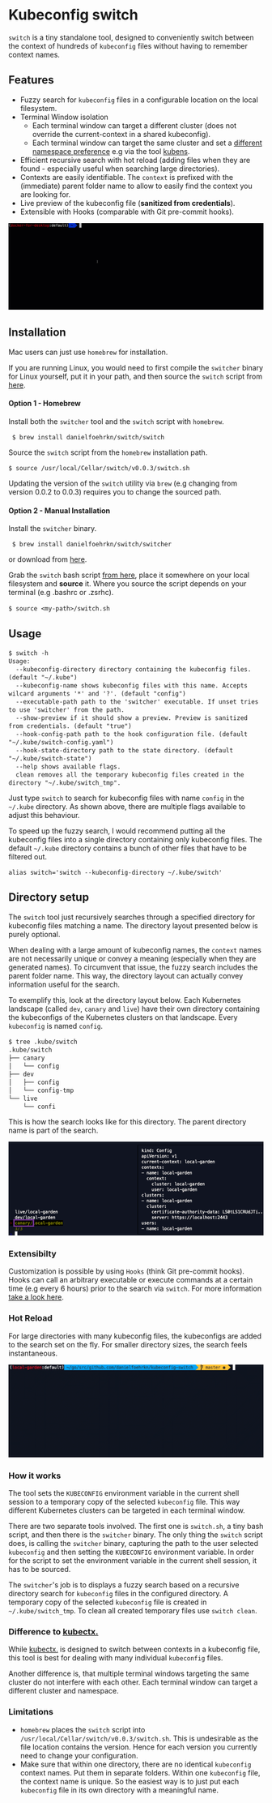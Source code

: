 # Kubeconfig switch

`switch` is a tiny standalone tool, designed to conveniently switch between the context of hundreds of `kubeconfig` files without having to remember context names.

## Features

- Fuzzy search for `kubeconfig` files in a configurable location on the local filesystem.
- Terminal Window isolation
  - Each terminal window can target a different cluster (does not override the current-context in a shared kubeconfig).
  - Each terminal window can target the same cluster and set a [different namespace preference](https://kubernetes.io/docs/concepts/overview/working-with-objects/namespaces/#setting-the-namespace-preference) 
  e.g via the tool [kubens](https://github.com/ahmetb/kubectx).
- Efficient recursive search with hot reload (adding files when they are found - especially useful when searching large directories).
- Contexts are easily identifiable. The `context` is prefixed with the (immediate) parent folder name to allow to easily find the context you are looking for. 
- Live preview of the kubeconfig file (**sanitized from credentials**).
- Extensible with Hooks (comparable with Git pre-commit hooks).

![demo GIF](resources/switch-demo.gif)

## Installation

Mac users can just use `homebrew` for installation.

If you are running Linux, you would need to first compile the `switcher` binary for Linux yourself, put it in your path, and then source the `switch` script from [here](https://github.com/danielfoehrKn/kubeconfig-switch/blob/master/hack/switch/switch.sh).

#### Option 1 - Homebrew

Install both the `switcher` tool and the `switch` script with `homebrew`. 
```
 $ brew install danielfoehrkn/switch/switch
```

Source the `switch` script from the `homebrew` installation path.

```
$ source /usr/local/Cellar/switch/v0.0.3/switch.sh
```

Updating the version of the `switch` utility via `brew` (e.g changing from version 0.0.2 to 0.0.3) requires you to change the sourced path. 

#### Option 2 - Manual Installation

Install the `switcher` binary.
```
 $ brew install danielfoehrkn/switch/switcher
```
or download from [here](https://github.com/danielfoehrKn/kubeconfig-switch/blob/master/hack/switch/switcher).

Grab the `switch` bash script [from here](https://github.com/danielfoehrKn/kubeconfig-switch/blob/master/hack/switch/switch.sh), place it somewhere on your local filesystem and **source** it.
Where you source the script depends on your terminal (e.g .bashrc or .zsrhc).

`
$ source <my-path>/switch.sh
`
## Usage 

```
$ switch -h
Usage:
  --kubeconfig-directory directory containing the kubeconfig files. (default "~/.kube")
  --kubeconfig-name shows kubeconfig files with this name. Accepts wilcard arguments '*' and '?'. (default "config")
  --executable-path path to the 'switcher' executable. If unset tries to use 'switcher' from the path.
  --show-preview if it should show a preview. Preview is sanitized from credentials. (default "true")
  --hook-config-path path to the hook configuration file. (default "~/.kube/switch-config.yaml")
  --hook-state-directory path to the state directory. (default "~/.kube/switch-state")
  --help shows available flags.
  clean removes all the temporary kubeconfig files created in the directory "~/.kube/switch_tmp".
```
Just type `switch` to search for kubeconfig files with name `config` in the `~/.kube` directory. 
As shown above, there are multiple flags available to adjust this behaviour. 

To speed up the fuzzy search, I would recommend putting all the kubeconfig files into a single directory containing only kubeconfig files.
The default `~/.kube` directory contains a bunch of other files that have to be filtered out.

```
alias switch='switch --kubeconfig-directory ~/.kube/switch'
```

## Directory setup 

The `switch` tool just recursively searches through a specified directory for kubeconfig files matching a name.
The directory layout presented below is purely optional.

When dealing with a large amount of kubeconfig names, the `context` names are not necessarily unique or convey a meaning (especially when they are generated names).
To circumvent that issue, the fuzzy search includes the parent folder name.
This way, the directory layout can actually convey information useful for the search.

To exemplify this, look at the directory layout below. 
Each Kubernetes landscape (called `dev`, `canary` and `live`) have their own directory containing the kubeconfigs of the Kubernetes clusters on that landscape.
Every `kubeconfig` is named `config`.

```
$ tree .kube/switch
.kube/switch
├── canary
│   └── config
├── dev
│   ├── config
│   └── config-tmp
└── live
    └── confi
```
This is how the search looks like for this directory.
The parent directory name is part of the search.

![demo GIF](resources/search-show-parent-folder.png)

### Extensibilty 

Customization is possible by using `Hooks` (think Git pre-commit hooks). 
Hooks can call an arbitrary executable or execute commands at a certain time (e.g every 6 hours) prior to the search via `switch`.
For more information [take a look here](./hooks/README.md). 


### Hot Reload

For large directories with many kubeconfig files, the kubeconfigs are added to the search set on the fly.
For smaller directory sizes, the search feels instantaneous.

 ![demo GIF](resources/hot-reload.gif)

### How it works

The tool sets the `KUBECONFIG` environment variable in the current shell session to a temporary copy of the selected `kubeconfig` file. 
This way different Kubernetes clusters can be targeted in each terminal window.

There are two separate tools involved. The first one is `switch.sh`, a tiny bash script, and then there is the `switcher` binary.
The only thing the `switch` script does, is calling the `switcher` binary, capturing the path to the user selected `kubeconfig` and then setting 
the `KUBECONFIG` environment variable.
In order for the script to set the environment variable in the current shell session, it has to be sourced.

The `switcher`'s job is to displays a fuzzy search based on a recursive directory search for `kubeconfig` files in the configured directory.
A temporary copy of the selected `kubeconfig` file is created in `~/.kube/switch_tmp`.
To clean all created temporary files use `switch clean`.

### Difference to [kubectx.](https://github.com/ahmetb/kubectx)

While [kubectx.](https://github.com/ahmetb/kubectx) is designed to switch between contexts in a kubeconfig file, 
this tool is best for dealing with many individual `kubeconfig` files.

Another difference is, that multiple terminal windows targeting the same cluster do not interfere with each other.
Each terminal window can target a different cluster and namespace.

### Limitations

- `homebrew` places the `switch` script into `/usr/local/Cellar/switch/v0.0.3/switch.sh`. 
This is undesirable as the file location contains the version. Hence for each version you currently need to change your configuration.
- Make sure that within one directory, there are no identical `kubeconfig` context names. Put them in separate folders. 
Within one `kubeconfig` file, the context name is unique. So the easiest way is to just put each `kubeconfig` file in 
its own directory with a meaningful name.
